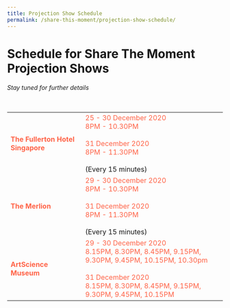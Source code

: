 ```yaml
---
title: Projection Show Schedule
permalink: /share-this-moment/projection-show-schedule/
---
```


# Schedule for Share The Moment Projection Shows

###### *Stay tuned for further details*

<table class="table-v">

<table style="width:100%">
    
<tr>
    <td>
     <font color="tomato"><b>The Fullerton Hotel Singapore</b></font>
     <br>
    </td>
    <td>
      <font color="tomato">25 - 30 December 2020</font>
      <font color="tomato"><br>8PM - 10.30PM </font>
      <br> 
      <font color="tomato"><br>31 December 2020</font>
      <font color="tomato"><br>8PM - 11.30PM </font>
      <br>
      <br>
(Every 15 minutes)
      <br>
<tr>
    <td>
     <font color="tomato"><b>The Merlion</b></font>
     <br>
    </td>
    <td>
      <font color="tomato">29 - 30 December 2020</font>
      <font color="tomato"><br>8PM - 10.30PM </font>
      <br> 
      <font color="tomato"><br>31 December 2020</font>
      <font color="tomato"><br>8PM - 11.30PM </font>
      <br>
      <br>
(Every 15 minutes)
      <br>
<tr>
    <td>
     <font color="tomato"><b>ArtScience Museum</b></font>
     <br>      
    </td>
    <td>
      <font color="tomato">29 - 30 December 2020  </font>  
      <font color="tomato"><br>8.15PM, 8.30PM, 8.45PM, 9.15PM, 9.30PM, 9.45PM, 10.15PM, 10.30pm</font>
      <br> 
      <font color="tomato"><br>31 December 2020</font>
      <font color="tomato"><br>8.15PM, 8.30PM, 8.45PM, 9.15PM, 9.30PM, 9.45PM, 10.15PM</font>
      <br>
     </td>
    </tr>
